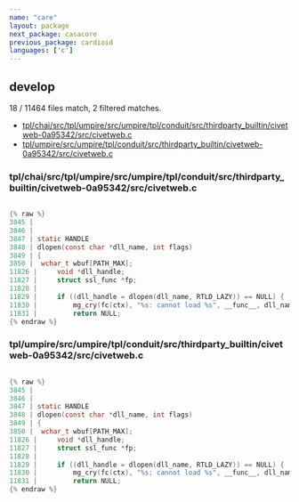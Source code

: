 ```yaml
---
name: "care"
layout: package
next_package: casacore
previous_package: cardioid
languages: ['c']
---
```

## develop
18 / 11464 files match, 2 filtered matches.

 - [tpl/chai/src/tpl/umpire/src/umpire/tpl/conduit/src/thirdparty_builtin/civetweb-0a95342/src/civetweb.c](#tplchaisrctplumpiresrcumpiretplconduitsrcthirdparty_builtincivetweb-0a95342srccivetwebc)
 - [tpl/umpire/src/umpire/tpl/conduit/src/thirdparty_builtin/civetweb-0a95342/src/civetweb.c](#tplumpiresrcumpiretplconduitsrcthirdparty_builtincivetweb-0a95342srccivetwebc)

### tpl/chai/src/tpl/umpire/src/umpire/tpl/conduit/src/thirdparty_builtin/civetweb-0a95342/src/civetweb.c

```c

{% raw %}
3845 | 
3846 | 
3847 | static HANDLE
3848 | dlopen(const char *dll_name, int flags)
3849 | {
3850 | 	wchar_t wbuf[PATH_MAX];
11826 | 	void *dll_handle;
11827 | 	struct ssl_func *fp;
11828 | 
11829 | 	if ((dll_handle = dlopen(dll_name, RTLD_LAZY)) == NULL) {
11830 | 		mg_cry(fc(ctx), "%s: cannot load %s", __func__, dll_name);
11831 | 		return NULL;
{% endraw %}

```
### tpl/umpire/src/umpire/tpl/conduit/src/thirdparty_builtin/civetweb-0a95342/src/civetweb.c

```c

{% raw %}
3845 | 
3846 | 
3847 | static HANDLE
3848 | dlopen(const char *dll_name, int flags)
3849 | {
3850 | 	wchar_t wbuf[PATH_MAX];
11826 | 	void *dll_handle;
11827 | 	struct ssl_func *fp;
11828 | 
11829 | 	if ((dll_handle = dlopen(dll_name, RTLD_LAZY)) == NULL) {
11830 | 		mg_cry(fc(ctx), "%s: cannot load %s", __func__, dll_name);
11831 | 		return NULL;
{% endraw %}

```